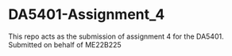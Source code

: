 # DA5401-Assignment_4
This repo acts as the submission of assignment 4 for the DA5401. Submitted on behalf of ME22B225
